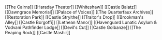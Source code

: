 [[The Cairns]]
[[Haraday Theater]]
[[Whiteshaw]]
[[Castle Balatz]]
[[Dawngrace Memorial]]
[[Palace of Voices]]
[[The Quarterfaux Archives]]
[[Restoration Park]]
[[Castle Stryithe]]
[[Traitor's Drop]]
[[Brookman's Alley]]
[[Castle Borgoffi]]
[[Lethean Manor]]
[[Havenguard Lunatic Asylum & Vodvani Pathfinder Lodge]]
[[Devil's Cut]]
[[Castle Golbanze]]
[[The Reaping Rock]]
[[Castle Mashir]]
